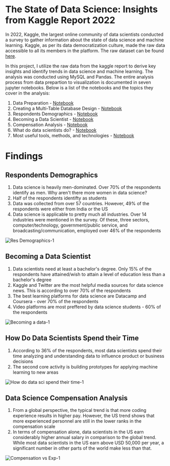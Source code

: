 # The State of Data Science: Insights from Kaggle Report 2022

In 2022, Kaggle, the largest online community of data scientists conducted a survey to gather information about the state of data science and machine learning. Kaggle, as per its data democratization culture, made the raw data accessible to all its members in the platform. The raw dataset can be found [here](https://www.kaggle.com/competitions/kaggle-survey-2022/data). 

In this project, I utilize the raw data from the kaggle report to derive key insights and identify trends in data science and machine learning. The analysis was conducted using MySQL and Pandas. The entire analysis process from data prepartion to visualization is documented in seven jupyter notebooks. Below is a list of the notebooks and the topics they cover in the analysis:

1. Data Preparation - [Notebook](https://nbviewer.org/github/Solo254Analyst/SQL---Data-Science-Report-2022/blob/main/Data%20Science%20Report%202022%20-%20PART%201%20Data%20Preparation.ipynb)
2. Creating a Multi-Table Database Design - [Notebook](https://nbviewer.org/github/Solo254Analyst/SQL---Data-Science-Report-2022/blob/main/Data%20Science%20Report%202022%20-%20PART%202%20Creating%20A%20Multi-table%20Database%20Design.ipynb)
3. Respondents Demographics - [Notebook](https://nbviewer.org/github/Solo254Analyst/SQL---Data-Science-Report-2022/blob/main/Data%20Science%20Report%202022%20-%20PART%203%20Respondents%20Demographics.ipynb)
4. Becoming a Data Scientist - [Notebook](https://nbviewer.org/github/Solo254Analyst/SQL---Data-Science-Report-2022/blob/main/Data%20Science%20Report%202022%20-%20PART%204%20Becoming%20a%20Data%20Scientist.ipynb)
5. Compensation Analysis - [Notebook](https://nbviewer.org/github/Solo254Analyst/SQL---Data-Science-Report-2022/blob/main/Data%20Science%20Report%202022%20-%20PART%205%20%20Compensation%20Analysis.ipynb)
6. What do data scientists do? - [Notebook](https://nbviewer.org/github/Solo254Analyst/SQL---Data-Science-Report-2022/blob/main/Data%20Science%20Report%202022%20-%20PART%206%20What%20Do%20Data%20Scientists%20Do.ipynb)
7. Most useful tools, methods, and technologies - [Notebook](https://nbviewer.org/github/Solo254Analyst/SQL---Data-Science-Report-2022/blob/main/Data%20Science%20Report%202022%20-%20PART%207%20Most%20Used%20Tools%2C%20Methods%2C%20and%20Technologies.ipynb)

# Findings

## Respondents Demographics
1. Data science is heavily men-dominated. Over 70% of the respondents identify as men. Why aren't there more women in data science?
2. Half of the respondents identifty as students
3. Data was collected from over 57 countries. However, 49% of the respondents were either from India or the US
4. Data science is applicable to pretty much all industries. Over 14 industries were mentioned in the survey. Of these, three sectors, computer/technology, government/public service, and broadcasting/communication, employed over 46% of the respondents

![Res Demographics-1](https://user-images.githubusercontent.com/118732615/218295783-419af2d9-55b4-498f-8361-a58a59c62e16.png)

## Becoming a Data Scientist
1. Data scientists need at least a bachelor's degree. Only 15% of the respondents have attained/wish to attain a level of education less than a bachelor's degree
2. Kaggle and Twitter are the most helpful media sources for data science news. This is according to over 70% of the respondents
3. The best learning platforms for data science are Datacamp and Coursera - over 70% of the respondents
4. Video platforms are most preffered by data science students - 60% of the respondents

![Becoming a data-1](https://user-images.githubusercontent.com/118732615/218297194-c66dc5b2-2c2e-4de1-91b9-cdb7ba64cad7.png)

## How Do Data Scientists Spend their Time
1. According to 36% of the respondents, most data scientists spend their time analyzing and understanding data to influence product or business decisions
2. The second core activity is building prototypes for applying machine learning to new areas

![How do data sci spend their time-1](https://user-images.githubusercontent.com/118732615/218297941-8b3ed15f-fa38-4e85-a9b9-737d0623974e.png)

## Data Science Compensation Analysis
1. From a global perspective, the typical trend is that more coding experience results in higher pay. However, the US trend shows that more experienced personnel are still in the lower ranks in the compensation scale
2. In terms of compensation alone, data scientists in the US earn considerably higher annual salary in comparison to the global trend. While most data scientists in the US earn above USD 50,000 per year, a significant number in other parts of the world make less than that. 

![Compensation vs Exp-1](https://user-images.githubusercontent.com/118732615/218298593-eb0b468d-9c71-41c8-8fa0-9ee73aaef7ad.png)

